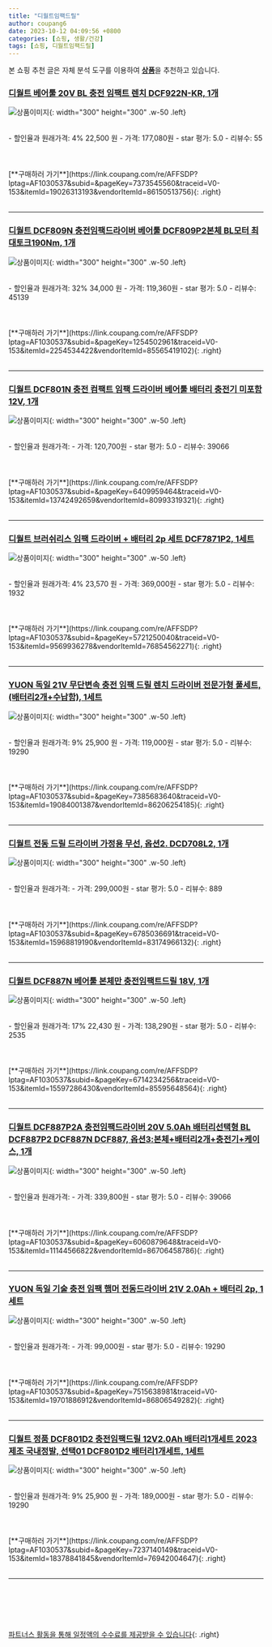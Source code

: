 ```yaml
---
title: "디월트임팩드릴"
author: coupang6
date: 2023-10-12 04:09:56 +0800
categories: [쇼핑, 생활/건강]
tags: [쇼핑, 디월트임팩드릴]
---
```


본 쇼핑 추천 글은 자체 분석 도구를 이용하여 [**상품**](https://link.coupang.com/a/bao1ui)을 추천하고 있습니다.

### [디월트 베어툴 20V BL 충전 임팩트 렌치 DCF922N-KR, 1개](https://link.coupang.com/re/AFFSDP?lptag=AF1030537&subid=&pageKey=7373545560&traceid=V0-153&itemId=19026313193&vendorItemId=86150513756)

![상품이미지](https://thumbnail7.coupangcdn.com/thumbnails/remote/230x230ex/image/retail/images/2023/06/01/18/8/c2dece69-daae-4f9d-b846-c3274af628f7.jpg){: width="300" height="300" .w-50 .left}


<br>
- 할인율과 원래가격: 4%  22,500   원
- 가격: 177,080원
- star 평가: 5.0
- 리뷰수: 55
<br>
<br>
<br>
<br>
[**구매하러 가기**](https://link.coupang.com/re/AFFSDP?lptag=AF1030537&subid=&pageKey=7373545560&traceid=V0-153&itemId=19026313193&vendorItemId=86150513756){: .right}
<br>
<br>

---

### [디월트 DCF809N 충전임팩드라이버 베어툴 DCF809P2본체 BL모터 최대토크190Nm, 1개](https://link.coupang.com/re/AFFSDP?lptag=AF1030537&subid=&pageKey=1254502961&traceid=V0-153&itemId=2254534422&vendorItemId=85565419102)

![상품이미지](https://thumbnail7.coupangcdn.com/thumbnails/remote/230x230ex/image/vendor_inventory/e030/d92f77f93377ce25567b2484ad6fa02c5dd634c24bfc866507e8bc979e5e.jpg){: width="300" height="300" .w-50 .left}


<br>
- 할인율과 원래가격: 32%  34,000   원
- 가격: 119,360원
- star 평가: 5.0
- 리뷰수: 45139
<br>
<br>
<br>
<br>
[**구매하러 가기**](https://link.coupang.com/re/AFFSDP?lptag=AF1030537&subid=&pageKey=1254502961&traceid=V0-153&itemId=2254534422&vendorItemId=85565419102){: .right}
<br>
<br>

---

### [디월트 DCF801N 충전 컴팩트 임팩 드라이버 베어툴 배터리 충전기 미포함 12V, 1개](https://link.coupang.com/re/AFFSDP?lptag=AF1030537&subid=&pageKey=6409959464&traceid=V0-153&itemId=13742492659&vendorItemId=80993319321)

![상품이미지](https://thumbnail10.coupangcdn.com/thumbnails/remote/230x230ex/image/vendor_inventory/e285/46af662deb6f4fb184e4b7199fc99d20f5d287f31ab857b161011917cf31.jpg){: width="300" height="300" .w-50 .left}


<br>
- 할인율과 원래가격: 
- 가격: 120,700원
- star 평가: 5.0
- 리뷰수: 39066
<br>
<br>
<br>
<br>
[**구매하러 가기**](https://link.coupang.com/re/AFFSDP?lptag=AF1030537&subid=&pageKey=6409959464&traceid=V0-153&itemId=13742492659&vendorItemId=80993319321){: .right}
<br>
<br>

---

### [디월트 브러쉬리스 임팩 드라이버 + 배터리 2p 세트 DCF7871P2, 1세트](https://link.coupang.com/re/AFFSDP?lptag=AF1030537&subid=&pageKey=5721250040&traceid=V0-153&itemId=9569936278&vendorItemId=76854562271)

![상품이미지](https://thumbnail8.coupangcdn.com/thumbnails/remote/230x230ex/image/rs_quotation_api/9kragltz/9d984bb8ec5a455b9320c598cddc5c83.jpg){: width="300" height="300" .w-50 .left}


<br>
- 할인율과 원래가격: 4%  23,570   원
- 가격: 369,000원
- star 평가: 5.0
- 리뷰수: 1932
<br>
<br>
<br>
<br>
[**구매하러 가기**](https://link.coupang.com/re/AFFSDP?lptag=AF1030537&subid=&pageKey=5721250040&traceid=V0-153&itemId=9569936278&vendorItemId=76854562271){: .right}
<br>
<br>

---

### [YUON 독일 21V 무단변속 충전 임팩 드릴 렌치 드라이버 전문가형 풀세트, (배터리2개+수납함), 1세트](https://link.coupang.com/re/AFFSDP?lptag=AF1030537&subid=&pageKey=7385683640&traceid=V0-153&itemId=19084001387&vendorItemId=86206254185)

![상품이미지](https://thumbnail7.coupangcdn.com/thumbnails/remote/230x230ex/image/vendor_inventory/766c/c74765ad5aa4dcbade2d73ef524a67b21a9005a1fb2ce16f66b7a3880e75.jpg){: width="300" height="300" .w-50 .left}


<br>
- 할인율과 원래가격: 9%  25,900   원
- 가격: 119,000원
- star 평가: 5.0
- 리뷰수: 19290
<br>
<br>
<br>
<br>
[**구매하러 가기**](https://link.coupang.com/re/AFFSDP?lptag=AF1030537&subid=&pageKey=7385683640&traceid=V0-153&itemId=19084001387&vendorItemId=86206254185){: .right}
<br>
<br>

---

### [디월트 전동 드릴 드라이버 가정용 무선, 옵션2. DCD708L2, 1개](https://link.coupang.com/re/AFFSDP?lptag=AF1030537&subid=&pageKey=6785036691&traceid=V0-153&itemId=15968819190&vendorItemId=83174966132)

![상품이미지](https://thumbnail7.coupangcdn.com/thumbnails/remote/230x230ex/image/vendor_inventory/d283/49e14853fbe9ba84ced3ce569dbb8378c46de9311fae2a9e5f84cd074b35.jpg){: width="300" height="300" .w-50 .left}


<br>
- 할인율과 원래가격: 
- 가격: 299,000원
- star 평가: 5.0
- 리뷰수: 889
<br>
<br>
<br>
<br>
[**구매하러 가기**](https://link.coupang.com/re/AFFSDP?lptag=AF1030537&subid=&pageKey=6785036691&traceid=V0-153&itemId=15968819190&vendorItemId=83174966132){: .right}
<br>
<br>

---

### [디월트 DCF887N 베어툴 본체만 충전임팩트드릴 18V, 1개](https://link.coupang.com/re/AFFSDP?lptag=AF1030537&subid=&pageKey=6714234256&traceid=V0-153&itemId=15597286430&vendorItemId=85595648564)

![상품이미지](https://thumbnail10.coupangcdn.com/thumbnails/remote/230x230ex/image/vendor_inventory/b188/53b0ebf66a74819262b78e00adda6a132872877fa4f1d5278aa44adb4793.png){: width="300" height="300" .w-50 .left}


<br>
- 할인율과 원래가격: 17%  22,430   원
- 가격: 138,290원
- star 평가: 5.0
- 리뷰수: 2535
<br>
<br>
<br>
<br>
[**구매하러 가기**](https://link.coupang.com/re/AFFSDP?lptag=AF1030537&subid=&pageKey=6714234256&traceid=V0-153&itemId=15597286430&vendorItemId=85595648564){: .right}
<br>
<br>

---

### [디월트 DCF887P2A 충전임팩드라이버 20V 5.0Ah 배터리선택형 BL DCF887P2 DCF887N DCF887, 옵션3:본체+배터리2개+충전기+케이스, 1개](https://link.coupang.com/re/AFFSDP?lptag=AF1030537&subid=&pageKey=6060879648&traceid=V0-153&itemId=11144566822&vendorItemId=86706458786)

![상품이미지](https://thumbnail6.coupangcdn.com/thumbnails/remote/230x230ex/image/vendor_inventory/5198/9c1bf344e0440eb326ff57218239f5efcc48eee580caaf3fdbbf8849a77b.jpg){: width="300" height="300" .w-50 .left}


<br>
- 할인율과 원래가격: 
- 가격: 339,800원
- star 평가: 5.0
- 리뷰수: 39066
<br>
<br>
<br>
<br>
[**구매하러 가기**](https://link.coupang.com/re/AFFSDP?lptag=AF1030537&subid=&pageKey=6060879648&traceid=V0-153&itemId=11144566822&vendorItemId=86706458786){: .right}
<br>
<br>

---

### [YUON 독일 기술 충전 임팩 햄머 전동드라이버 21V 2.0Ah + 배터리 2p, 1세트](https://link.coupang.com/re/AFFSDP?lptag=AF1030537&subid=&pageKey=7515638981&traceid=V0-153&itemId=19701886912&vendorItemId=86806549282)

![상품이미지](https://thumbnail9.coupangcdn.com/thumbnails/remote/230x230ex/image/vendor_inventory/a868/171d822f84b73ea2777ae2bce747b428fffc5b8a707ccf648dcb1934d759.jpg){: width="300" height="300" .w-50 .left}


<br>
- 할인율과 원래가격: 
- 가격: 99,000원
- star 평가: 5.0
- 리뷰수: 19290
<br>
<br>
<br>
<br>
[**구매하러 가기**](https://link.coupang.com/re/AFFSDP?lptag=AF1030537&subid=&pageKey=7515638981&traceid=V0-153&itemId=19701886912&vendorItemId=86806549282){: .right}
<br>
<br>

---

### [디월트 정품 DCF801D2 충전임팩드릴 12V2.0Ah 배터리1개세트 2023제조 국내정발, 선택01 DCF801D2 배터리1개세트, 1세트](https://link.coupang.com/re/AFFSDP?lptag=AF1030537&subid=&pageKey=7237140149&traceid=V0-153&itemId=18378841845&vendorItemId=76942004647)

![상품이미지](https://thumbnail6.coupangcdn.com/thumbnails/remote/230x230ex/image/vendor_inventory/c925/badb3520e52c69bb6e5192081c28a3b76771148542c7852c84f236757608.png){: width="300" height="300" .w-50 .left}


<br>
- 할인율과 원래가격: 9%  25,900   원
- 가격: 189,000원
- star 평가: 5.0
- 리뷰수: 19290
<br>
<br>
<br>
<br>
[**구매하러 가기**](https://link.coupang.com/re/AFFSDP?lptag=AF1030537&subid=&pageKey=7237140149&traceid=V0-153&itemId=18378841845&vendorItemId=76942004647){: .right}
<br>
<br>

---
<br><br><br><br><br> [파트너스 활동을 통해 일정액의 수수료를 제공받을 수 있습니다](https://link.coupang.com/a/bao1ui){: .right}